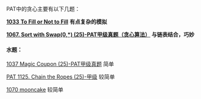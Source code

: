 PAT中的贪心主要有以下几题：

[**1033** **To Fill or Not to Fill**](1033.md) **有点复杂的模拟**

**[1067. Sort with Swap(0,*) (25)-PAT甲级真题（贪心算法）](1067.md) 与链表结合，巧妙**

#### 水题：

[1037 Magic Coupon (25)-PAT甲级真题](1037.md) 简单

[PAT 1125. Chain the Ropes (25)-甲级](1125.md) 较简单

[1070 mooncake](1070.md) 较简单